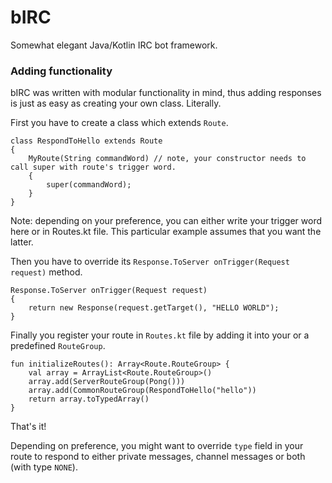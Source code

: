 # bIRC #

Somewhat elegant Java/Kotlin IRC bot framework.

### Adding functionality ###

bIRC was written with modular functionality in mind, thus adding responses 
is just as easy as creating your own class. Literally.

First you have to create a class which extends `Route`.

```
class RespondToHello extends Route
{
    MyRoute(String commandWord) // note, your constructor needs to call super with route's trigger word.
    {
        super(commandWord);
    }
}
```
Note: depending on your preference, you can either write your trigger word 
here or in Routes.kt file. This particular example assumes that you want 
the latter.

Then you have to override its `Response.ToServer onTrigger(Request request)` 
method.

```
Response.ToServer onTrigger(Request request)
{
    return new Response(request.getTarget(), "HELLO WORLD");
}
```

Finally you register your route in `Routes.kt` file by adding it into 
your or a predefined `RouteGroup`.

```
fun initializeRoutes(): Array<Route.RouteGroup> {
    val array = ArrayList<Route.RouteGroup>()
    array.add(ServerRouteGroup(Pong()))
    array.add(CommonRouteGroup(RespondToHello("hello"))
    return array.toTypedArray()
}
```
That's it!

Depending on preference, you might want to override `type` field in your 
route to respond to either private messages, channel messages or both (with type `NONE`).